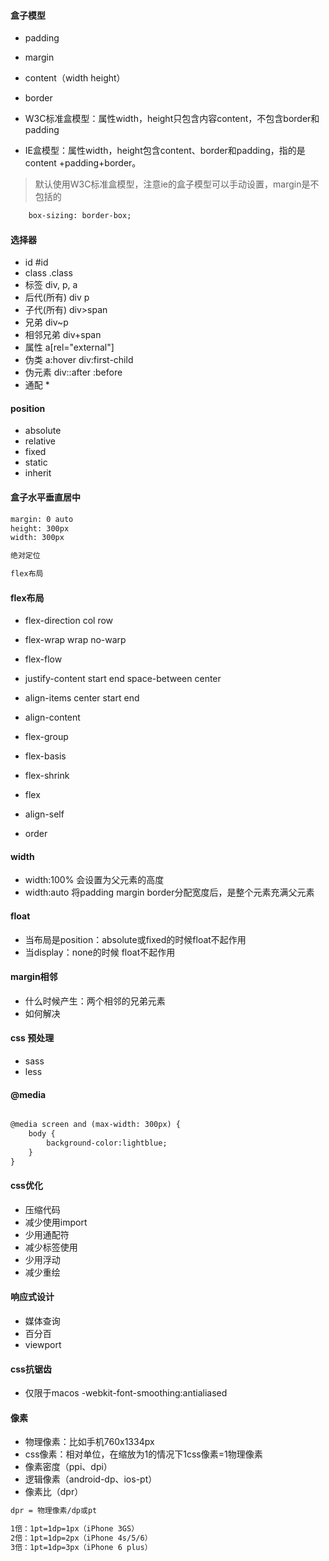 #### 盒子模型
- padding
- margin
- content（width height）
- border

- W3C标准盒模型：属性width，height只包含内容content，不包含border和padding
- IE盒模型：属性width，height包含content、border和padding，指的是content
  +padding+border。
> 默认使用W3C标准盒模型，注意ie的盒子模型可以手动设置，margin是不包括的
```html
    box-sizing: border-box;

```

#### 选择器
- id #id
- class .class
- 标签 div, p, a
- 后代(所有) div p
- 子代(所有) div>span
- 兄弟 div~p
- 相邻兄弟 div+span
- 属性 a[rel="external"]
- 伪类 a:hover div:first-child
- 伪元素 div::after :before
- 通配 *


#### position
- absolute
- relative
- fixed
- static
- inherit

#### 盒子水平垂直居中
```html
margin: 0 auto
height: 300px
width: 300px

绝对定位

flex布局

```


#### flex布局

- flex-direction col row
- flex-wrap wrap no-warp
- flex-flow
- justify-content start end space-between center
- align-items center start end
- align-content

- flex-group
- flex-basis
- flex-shrink
- flex
- align-self
- order

#### width
- width:100% 会设置为父元素的高度
- width:auto 将padding margin border分配宽度后，是整个元素充满父元素

#### float
- 当布局是position：absolute或fixed的时候float不起作用
- 当display：none的时候 float不起作用

#### margin相邻
- 什么时候产生：两个相邻的兄弟元素
- 如何解决


#### css 预处理
- sass
- less

#### @media
```html

@media screen and (max-width: 300px) {
    body {
        background-color:lightblue;
    }
}

```

#### css优化
- 压缩代码
- 减少使用import
- 少用通配符
- 减少标签使用
- 少用浮动
- 减少重绘


#### 响应式设计
- 媒体查询
- 百分百
- viewport


#### css抗锯齿
- 仅限于macos -webkit-font-smoothing:antialiased

#### 像素
- 物理像素：比如手机760x1334px
- css像素：相对单位，在缩放为1的情况下1css像素=1物理像素
- 像素密度（ppi、dpi）
- 逻辑像素（android-dp、ios-pt）
- 像素比（dpr）
```html
dpr = 物理像素/dp或pt

1倍：1pt=1dp=1px（iPhone 3GS）
2倍：1pt=1dp=2px（iPhone 4s/5/6）
3倍：1pt=1dp=3px（iPhone 6 plus）



```


